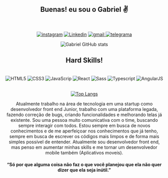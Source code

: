 
<div align="center">

##  Buenas! eu sou o Gabriel ✌️
<br>

[![ instagram ](https://img.shields.io/badge/Instagram-E4405F?style=for-the-badge&logo=instagram&logoColor=white)](https://www.instagram.com/gabriel.rieff/ )
[![ Linkedin ](https://img.shields.io/badge/LinkedIn-0077B5?style=for-the-badge&logo=linkedin&logoColor=white)](https://www.linkedin.com/in/gabriel-rieff/)
<a href="mailto:gabrielrieff1@gmail.com">![ gmail ](https://img.shields.io/badge/Gmail-D14836?style=for-the-badge&logo=gmail&logoColor=white)
[![ telegrama ](https://img.shields.io/badge/Telegram-2CA5E0?style=for-the-badge&logo=telegram&logoColor=white)](https://t.me/Dev_rieff)

![Gabriel GitHub stats](https://github-readme-stats.vercel.app/api?username=gabriel-rieff&show_icons=true&theme=dracula)


##  Hard Skills!

<div style="display: inline_block"><br>
        <img align="center" alt="HTML5" src="https://img.shields.io/badge/HTML5-E34F26?style=for-the-badge&logo=html5&logoColor=white">
        <img align="center" alt="CSS3" src="https://img.shields.io/badge/CSS3-1572B6?style=for-the-badge&logo=css3&logoColor=white">
        <img align="center" alt="JavaScrip" src="https://img.shields.io/badge/JavaScript-323330?style=for-the-badge&logo=javascript&logoColor=F7DF1E">
        <img align="center" alt="React" src="https://img.shields.io/badge/React-20232A?style=for-the-badge&logo=react&logoColor=61DAFB">
        <img align="center" alt="Sass" src="https://img.shields.io/badge/Sass-CC6699?style=for-the-badge&logo=sass&logoColor=white">
        <img align="center" alt="Typescript" src="https://img.shields.io/badge/TypeScript-007ACC?style=for-the-badge&logo=typescript&logoColor=white">
        <img align="center" alt="AngularJS" src="https://img.shields.io/badge/AngularJS-E23237?style=for-the-badge&logo=angularjs&logoColor=white">
    </div><br>

[![Top Langs](https://github-readme-stats.vercel.app/api/top-langs/?username=gabriel-rieff&layout=compact)](https://github.com/anuraghazra/github-readme-stats)

Atualmente trabalho na área de tecnologia em uma startup como desenvolvedor front end Junior, trabalho com uma plataforma legada, fazendo correção de bugs, criando funcionalidades e melhorando telas já existente. Sou uma pessoa muito comunicativa com o time, buscando sempre interagir com todos. Estou sempre em busca de novos conhecimentos e de me aperfeiçoar nos conhecimentos que já tenho, sempre em busca de escrever os códigos mais limpos e de forma mais simples possível de entender. Atualmente sou desenvolvedor front end, mas penso em aumentar minhas skills e me tornar um desenvolvedor mobile também (Aplicativos moveis).

####  “Só por que alguma coisa não faz o que você planejou que ela não quer dizer que ela seja inútil.”
</div>
